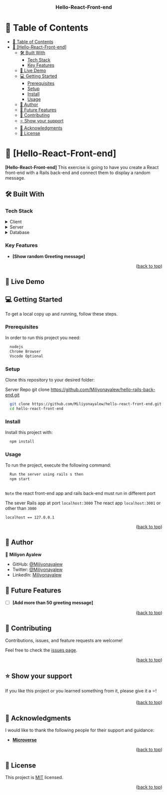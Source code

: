 <a name="readme-top"></a>

<div align="center">

 
  <br/>

  <h3><b>Hello-React-Front-end</b></h3>

</div>

# 📗 Table of Contents

- [📗 Table of Contents](#-table-of-contents)
- [📖 \[Hello-React-Front-end\] ](#-hello-react-front-end-)
  - [🛠 Built With ](#-built-with-)
    - [Tech Stack ](#tech-stack-)
    - [Key Features ](#key-features-)
  - [🚀 Live Demo ](#-live-demo-)
  - [💻 Getting Started ](#-getting-started-)
    - [Prerequisites](#prerequisites)
    - [Setup](#setup)
    - [Install](#install)
    - [Usage](#usage)
  - [👤 Author ](#-author-)
  - [🔭 Future Features ](#-future-features-)
  - [🤝 Contributing ](#-contributing-)
  - [⭐️ Show your support ](#️-show-your-support-)
  - [🙏 Acknowledgments ](#-acknowledgments-)
  - [📝 License ](#-license-)

<!-- PROJECT DESCRIPTION -->

# 📖 [Hello-React-Front-end] <a name="about-project"></a>

**[Hello-React-Front-end]** This exercise is going to have you create a React front-end with a Rails back-end and connect them to display a random message.

## 🛠 Built With <a name="built-with"></a>

### Tech Stack <a name="tech-stack"></a>

<details>
  <summary>Client</summary>
  <ul>
    <li><a href="https://reactjs.org/">React</a></li>
  </ul>
</details>

<details>
  <summary>Server</summary>
  <ul>
    <li><a href="https://rubyonrails.org/">ROR</a></li>
  </ul>
</details>

<details>
<summary>Database</summary>
  <ul>
    <li><a href="https://www.postgresql.org/">PostgreSQL</a></li>
  </ul>
</details>


### Key Features <a name="key-features"></a>

- **[Show random Greeting message]**

<p align="right">(<a href="#readme-top">back to top</a>)</p>

<!-- LIVE DEMO -->

## 🚀 Live Demo <a name="live-demo"></a>


<!-- GETTING STARTED -->

## 💻 Getting Started <a name="getting-started"></a>

To get a local copy up and running, follow these steps.

### Prerequisites

In order to run this project you need:
```sh
  nodejs
  Chrome Browser 
  Vscode Optional
```

### Setup

Clone this repository to your desired folder:

Server Repo git clone https://github.com/Miliyonayalew/hello-rails-back-end.git

```sh
  git clone https://github.com/Miliyonayalew/hello-react-front-end.git
  cd hello-react-front-end
```

### Install

Install this project with:

```sh
  npm install
```

### Usage

To run the project, execute the following command:

```sh
  Run the server using rails s then
  npm start
  
```
`Note` the react front-end app and rails back-end must run in different port 
  
  The sever Rails app at port `localhost:3000`
  The react app `localhost:3001` or other than `3000`

  `localhost == 127.0.0.1`


<p align="right">(<a href="#readme-top">back to top</a>)</p>

<!-- AUTHORS -->

## 👤 Author <a name="authors"></a>


👤 **Miliyon Ayalew**

- GitHub: [@Miliyonayalew](https://github.com/Miliyonayalew/)
- Twitter: [@Miliyonayalew](https://twitter.com/MilaAyalew)
- LinkedIn: [Miliyonayalew](https://www.linkedin.com/in/miliyon-ayalew-210808131/)
<!-- FUTURE FEATURES -->

## 🔭 Future Features <a name="future-features"></a>


- [ ] **[Add more than 50 greeting message]**

<p align="right">(<a href="#readme-top">back to top</a>)</p>

<!-- CONTRIBUTING -->

## 🤝 Contributing <a name="contributing"></a>

Contributions, issues, and feature requests are welcome!

Feel free to check the [issues page](https://github.com/Miliyonayalew/hello-rails-back-end/issues).

<p align="right">(<a href="#readme-top">back to top</a>)</p>

<!-- SUPPORT -->

## ⭐️ Show your support <a name="support"></a>

If you like this project or you learned something from it, please give it a ⭐️!

<p align="right">(<a href="#readme-top">back to top</a>)</p>

<!-- ACKNOWLEDGEMENTS -->

## 🙏 Acknowledgments <a name="acknowledgements"></a>

I would like to thank the following people for their support and guidance:

- **[Microverse](https://www.microverse.org/)**


<p align="right">(<a href="#readme-top">back to top</a>)</p>

<!-- LICENSE -->

## 📝 License <a name="license"></a>

This project is [MIT](./LICENSE) licensed.

<p align="right">(<a href="#readme-top">back to top</a>)</p>

